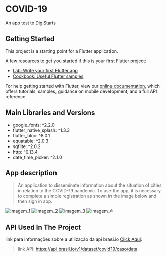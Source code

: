 # COVID-19

An app test to DigiStarts

## Getting Started

This project is a starting point for a Flutter application.

A few resources to get you started if this is your first Flutter project:

- [Lab: Write your first Flutter app](https://flutter.dev/docs/get-started/codelab)
- [Cookbook: Useful Flutter samples](https://flutter.dev/docs/cookbook)

For help getting started with Flutter, view our
[online documentation](https://flutter.dev/docs), which offers tutorials,
samples, guidance on mobile development, and a full API reference.

## Main Libraries and Versions

- google_fonts: ^2.2.0
- flutter_native_splash: ^1.3.3
- flutter_bloc: ^8.0.1
- equatable: ^2.0.3
- sqflite: ^2.0.2
- http: ^0.13.4
- date_time_picker: ^2.1.0

## App description

> An application to disseminate information about the situation of cities in relation to the COVID-19 pandemic.
> To use the app, it is necessary to complete a simple registration as shown in the image below and then sign in app.

![imagem_1](https://user-images.githubusercontent.com/67721369/150146539-73ec4e14-6159-4f34-b00d-362deaf4570c.png)
![imagem_2](https://user-images.githubusercontent.com/67721369/150147555-1f4cb9b9-57cb-44f8-aae2-ce5ad0342543.png)
![imagem_3](https://user-images.githubusercontent.com/67721369/150162713-a5d3cdb8-9b5d-444d-a070-aed212dabfa9.png)
![imagem_4](https://user-images.githubusercontent.com/67721369/150163465-d25ae3fe-bdde-4259-b4b0-d245f4e4c710.png)

## API Used In The Project

link para informações sobre a utilização da api brasi.io [Click Aqui](https://blog.brasil.io/2020/10/10/como-acessar-os-dados-do-brasil-io/):
> link API: https://api.brasil.io/v1/dataset/covid19/caso/data
